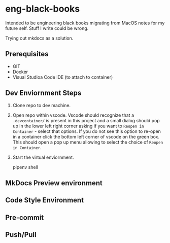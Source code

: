 # eng-black-books

Intended to be engineering black books migrating from MacOS notes for my future self.  Stuff I write could be wrong. 

Trying out mkdocs as a solution.

## Prerequisites

* GIT
* Docker
* Visual Studioa Code IDE (to attach to container)

## Dev Enviornment Steps

1. Clone repo to dev machine.
2. Open repo within vscode.  Vscode should recognize that a `.devcontainer/` is present in this project and a small dialog should pop up in the lower left right corner asking if you want to `Reopen in Container` - select that options.  If you do not see this option to re-open in a container click the bottom left corner of vscode on the green box.  This should open a pop up menu allowing to select the choice of `Reopen in Container`.
3. Start the virtual enviornment.

   pipenv shell

## MkDocs Preview environment

## Code Style Environment

## Pre-commit

## Push/Pull
